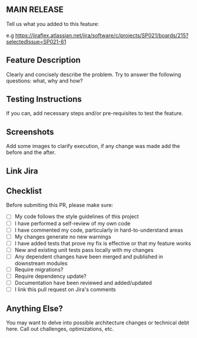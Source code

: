 
## MAIN RELEASE

Tell us what you added to this feature:

e.g https://jiraflex.atlassian.net/jira/software/c/projects/SP021/boards/215?selectedIssue=SP021-61


## Feature Description

Clearly and concisely describe the problem. Try to answer the following questions: what, why and
how?

## Testing Instructions

If you can, add necessary steps and/or pre-requisites to test the feature.

## Screenshots

Add some images to clarify execution, if any change was made add the before and the after.

## Link Jira


## Checklist

Before submiting this PR, please make sure:


- [ ] My code follows the style guidelines of this project
- [ ] I have performed a self-review of my own code
- [ ] I have commented my code, particularly in hard-to-understand areas
- [ ] My changes generate no new warnings
- [ ] I have added tests that prove my fix is effective or that my feature works
- [ ] New and existing unit tests pass locally with my changes
- [ ] Any dependent changes have been merged and published in downstream modules
- [ ] Require migrations?
- [ ] Require dependency update?
- [ ] Documentation have been reviewed and added/updated
- [ ] I link this pull request on Jira's comments

## Anything Else?

You may want to delve into possible architecture changes or technical debt here. Call out
challenges, optimizations, etc.
